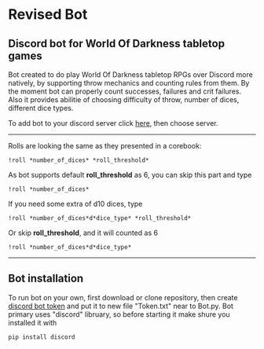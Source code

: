 # Revised Bot
## Discord bot for World Of Darkness tabletop games

Bot created to do play World Of Darkness tabletop RPGs over Discord more natively, by supporting throw mechanics and counting rules from them. By the moment bot can properly count successes, failures and crit failures. Also it provides abilitie of choosing difficulty of throw, number of dices, different dice types.

To add bot to your discord server click [here](https://discord.com/api/oauth2/authorize?client_id=729593204176977971&permissions=2048&scope=bot), then choose server.
___

Rolls are looking the same as they presented in a corebook:
```
!roll *number_of_dices* *roll_threshold*
```
As bot supports default  **roll_threshold** as 6, you can skip this part and type 
```
!roll *number_of_dices*
```
If you need some extra of d10 dices, type

```
!roll *number_of_dices*d*dice_type* *roll_threshold*
```
Or skip **roll_threshold**, and it will counted as 6
```
!roll *number_of_dices*d*dice_type*
```
____
## Bot installation

To run bot on your own, first download or clone repository, then create [discord bot token](https://discord.com/developers/applications) and put it to new file "Token.txt" near to Bot.py.
Bot primary uses "discord" libruary, so before starting it make shure you installed it with
```
pip install discord
```